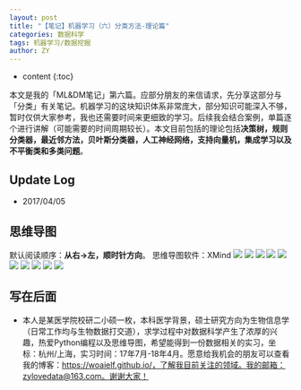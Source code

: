 ```yaml
---
layout: post
title: "【笔记】机器学习（六）分类方法-理论篇"
categories: 数据科学
tags: 机器学习/数据挖掘
author: ZY
---
```


* content
{:toc}

本文是我的「ML&DM笔记」第六篇。应部分朋友的来信请求，先分享这部分与「分类」有关笔记。机器学习的这块知识体系非常庞大，部分知识可能深入不够，暂时仅供大家参考，我也还需要时间来更细致的学习。后续我会结合案例，单篇逐个进行讲解（可能需要的时间周期较长）。本文目前包括的理论包括**决策树，规则分类器，最近邻方法，贝叶斯分类器，人工神经网络，支持向量机，集成学习以及不平衡类和多类问题**。




## Update Log
- 2017/04/05

## 思维导图
默认阅读顺序：**从右→左，顺时针方向**。
思维导图软件：XMind
![](https://raw.githubusercontent.com/woaielf/woaielf.github.io/master/_posts/Pic/1704/170405-1.png)
![](https://raw.githubusercontent.com/woaielf/woaielf.github.io/master/_posts/Pic/1704/170405-2.png)
![](https://raw.githubusercontent.com/woaielf/woaielf.github.io/master/_posts/Pic/1704/170405-3.png)
![](https://raw.githubusercontent.com/woaielf/woaielf.github.io/master/_posts/Pic/1704/170405-4.png)
![](https://raw.githubusercontent.com/woaielf/woaielf.github.io/master/_posts/Pic/1704/170405-5.png)
![](https://raw.githubusercontent.com/woaielf/woaielf.github.io/master/_posts/Pic/1704/170405-6.png)
![](https://raw.githubusercontent.com/woaielf/woaielf.github.io/master/_posts/Pic/1704/170405-7.png)
![](https://raw.githubusercontent.com/woaielf/woaielf.github.io/master/_posts/Pic/1704/170405-8.png)
![](https://raw.githubusercontent.com/woaielf/woaielf.github.io/master/_posts/Pic/1704/170405-9.png)
![](https://raw.githubusercontent.com/woaielf/woaielf.github.io/master/_posts/Pic/1704/170405-10.png)

## 写在后面

* 本人是某医学院校研二小硕一枚，本科医学背景，硕士研究方向为生物信息学（日常工作均与生物数据打交道），求学过程中对数据科学产生了浓厚的兴趣，热爱Python编程以及思维导图，希望能得到一份数据相关的实习，坐标：杭州/上海，实习时间：17年7月-18年4月。愿意给我机会的朋友可以查看我的博客：https://woaielf.github.io/，了解我目前关注的领域。我的邮箱：zylovedata@163.com。谢谢大家！




